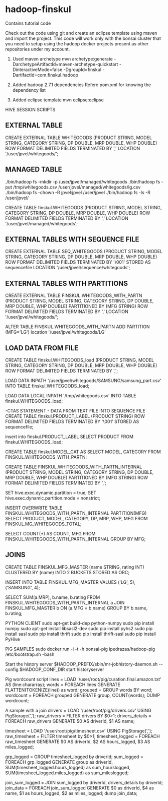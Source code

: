 # hadoop-finskul
Contains tutorial code

Check out the code using git and create an eclipse template using maven and import the project. This code will work only with the bonsai cluster that you need to setup using the hadoop docker projects present as other repositories under my account.

1. Used maven archetype
mvn archetype:generate -DarchetypeArtifactId=maven-archetype-quickstart -DinteractiveMode=false -DgroupId=finskul -DartifactId=com.finskul.hadoop

2. Added hadoop 2.7.1 dependencies
Refere pom.xml for knowing the dependency list

3. Added eclipse template
mvn eclipse:eclipse

HIVE SESSION SCRIPTS

EXTERNAL TABLE
------------------------------------
CREATE EXTERNAL TABLE WHITEGOODS
(PRODUCT STRING,
MODEL STRING,
CATEGORY STRING,
DP DOUBLE,
MRP DOUBLE,
WHP DOUBLE) 
ROW FORMAT DELIMITED FIELDS TERMINATED BY ','
LOCATION '/user/jpvel/whitegoods/';


MANAGED TABLE
------------------------------------
./bin/hadoop fs -mkdir -p /user/jpvel/managed/whitegoods
./bin/hadoop fs -put /tmp/whitegoods.csv /user/jpvel/managed/whitegoods/lg.csv
./bin/hadoop fs -chown -R jpvel:jpvel /user/jpvel
./bin/hadoop fs -ls -R /user/jpvel/

CREATE TABLE finskul.WHITEGOODS
(PRODUCT STRING,
MODEL STRING,
CATEGORY STRING,
DP DOUBLE,
MRP DOUBLE,
WHP DOUBLE) 
ROW FORMAT DELIMITED FIELDS TERMINATED BY ','
LOCATION '/user/jpvel/managed/whitegoods';

EXTERNAL TABLES WITH SEQUENCE FILE
------------------------------------------------------------------------
CREATE EXTERNAL TABLE SEQ_WHITEGOODS
(PRODUCT STRING,
MODEL STRING,
CATEGORY STRING,
DP DOUBLE,
MRP DOUBLE,
WHP DOUBLE) 
ROW FORMAT DELIMITED
FIELDS TERMINATED BY '\001'
STORED AS sequencefile 
LOCATION '/user/jpvel/sequence/whitegoods';

EXTERNAL TABLES WITH PARTITIONS
------------------------------------------------------------------------
CREATE EXTERNAL TABLE FINSKUL.WHITEGOODS_WITH_PARTN
(PRODUCT STRING,
MODEL STRING,
CATEGORY STRING,
DP DOUBLE,
MRP DOUBLE,
WHP DOUBLE) 
PARTITIONED BY (MFG STRING)
ROW FORMAT DELIMITED FIELDS TERMINATED BY ','
LOCATION '/user/jpvel/whitegoods/';

ALTER TABLE FINSKUL.WHITEGOODS_WITH_PARTN ADD PARTITION (MFG='LG') 
location '/user/jpvel/whitegoods/LG'



LOAD DATA FROM FILE
------------------------------------------------------------------------

CREATE TABLE finskul.WHITEGOODS_load
(PRODUCT STRING,
MODEL STRING,
CATEGORY STRING,
DP DOUBLE,
MRP DOUBLE,
WHP DOUBLE) 
ROW FORMAT DELIMITED FIELDS TERMINATED BY ',';


 LOAD DATA INPATH '/user/jpvel/whitegoods/SAMSUNG/samsung_part.csv' INTO TABLE finskul.WHITEGOODS_load;

 LOAD DATA LOCAL INPATH '/tmp/whitegoods.csv' INTO TABLE finskul.WHITEGOODS_load;


-CTAS STATEMENT - DATA FROM TEXT FILE INTO SEQUENCE FILE
 CREATE TABLE finskul.PRODUCT_LABEL
 (PRODUCT STRING)
ROW FORMAT DELIMITED
FIELDS TERMINATED BY '\001'
STORED AS sequencefile;

insert into finskul.PRODUCT_LABEL SELECT PRODUCT FROM finskul.WHITEGOODS_load;

CREATE TABLE finskul.MODEL_CAT AS SELECT MODEL, CATEGORY FROM FINSKUL.WHITEGOODS_WITH_PARTN;


CREATE  TABLE FINSKUL.WHITEGOODS_WITH_PARTN_INTERNAL
(PRODUCT STRING,
MODEL STRING,
CATEGORY STRING,
DP DOUBLE,
MRP DOUBLE,
WHP DOUBLE) 
PARTITIONED BY (MFG STRING)
ROW FORMAT DELIMITED FIELDS TERMINATED BY ',';

SET hive.exec.dynamic.partition = true;
SET hive.exec.dynamic.partition.mode = nonstrict;

INSERT OVERWRITE TABLE FINSKUL.WHITEGOODS_WITH_PARTN_INTERNAL PARTITION(MFG) SELECT PRODUCT, MODEL, CATEGORY, DP, MRP, WHP, MFG FROM FINSKUL.MG_WHITEGOODS_TOTAL;

 SELECT COUNT(*) AS COUNT, MFG FROM FINSKUL.WHITEGOODS_WITH_PARTN_INTERNAL GROUP BY MFG;

 JOINS
 ------------------------------------
CREATE TABLE FINSKUL.MFG_MASTER (name STRING, rating INT) CLUSTERED BY (name) INTO 2 BUCKETS STORED AS ORC;
 
INSERT INTO TABLE FINSKUL.MFG_MASTER VALUES ('LG', 5), ('SAMSUNG', 4);

SELECT SUM(a.MRP), b.name, b.rating  FROM  FINSKUL.WHITEGOODS_WITH_PARTN_INTERNAL a JOIN  FINSKUL.MFG_MASTER b ON (a.MFG = b.name) GROUP BY b.name, b.rating;


PYTHON CLIENT
sudo apt-get build-dep python-numpy
sudo pip install numpy
sudo apt-get install libsasl2-dev
sudo pip install pyhs2
sudo pip install sasl
sudo pip install thrift
sudo pip install thrift-sasl
sudo pip install PyHive



PIG SAMPLES
sudo docker run -i -t -h bonsai-pig  ipedrazas/hadoop-pig /etc/bootstrap.sh -bash


Start the history server
$HADOOP_PREFIX/sbin/mr-jobhistory-daemon.sh --config $HADOOP_CONF_DIR start historyserver


Pig wordcount  script
lines = LOAD '/user/root/pig/curation.final.amazon.txt' AS (line:chararray);
words = FOREACH lines GENERATE FLATTEN(TOKENIZE(line)) as word;
grouped = GROUP words BY word;
wordcount = FOREACH grouped GENERATE group, COUNT(words);
DUMP wordcount;

A sample with a join
drivers = LOAD '/user/root/pig/drivers.csv' USING PigStorage(',');
raw_drivers = FILTER drivers BY $0>1;
drivers_details = FOREACH raw_drivers GENERATE $0 AS driverId, $1 AS name;

timesheet = LOAD '/user/root/pig/timesheet.csv' USING PigStorage(',');
raw_timesheet = FILTER timesheet by $0>1;
timesheet_logged = FOREACH raw_timesheet GENERATE $0 AS driverId, $2 AS hours_logged, $3 AS miles_logged;

grp_logged = GROUP timesheet_logged by driverId;
sum_logged = FOREACH grp_logged GENERATE group as driverId, SUM(timesheet_logged.hours_logged) as sum_hourslogged, SUM(timesheet_logged.miles_logged) as sum_mileslogged;

join_sum_logged = JOIN sum_logged by driverId, drivers_details by driverId;
join_data = FOREACH join_sum_logged GENERATE $0 as driverId, $4 as name, $1 as hours_logged, $2 as miles_logged;
dump join_data;



